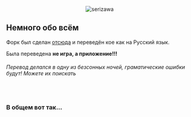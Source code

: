 <p align="center">
  <img src="https://user-images.githubusercontent.com/58055542/224464370-dbcf15d0-d3b3-4f0a-97e2-6a1e9f15f44d.png" alt="serizawa">
</p>


## Немного обо всём

Форк был сделан [отсюда](https://github.com/arrow2nd/serizawa) и переведён кое как на Русский язык.

Была переведена **не игра, а приложение!!!**


###### Перевод делался в одну из безсонных ночей, граматические ошибки будут! Можете их поискать

<br>

### В общем вот так...
